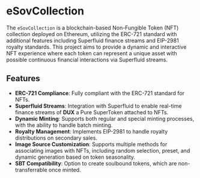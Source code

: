 # eSovCollection

The `eSovCollection` is a blockchain-based Non-Fungible Token (NFT) collection deployed on Ethereum, utilizing the ERC-721 standard with additional features including Superfluid finance streams and EIP-2981 royalty standards. This project aims to provide a dynamic and interactive NFT experience where each token can represent a unique asset with possible continuous financial interactions via Superfluid streams.

## Features

- **ERC-721 Compliance**: Fully compliant with the ERC-721 standard for NFTs.
- **Superfluid Streams**: Integration with Superfluid to enable real-time finance streams of **DUX** a Pure SuperToken attached to NFTs.
- **Dynamic Minting**: Supports both regular and special minting processes, with the ability to handle batch minting.
- **Royalty Management**: Implements EIP-2981 to handle royalty distributions on secondary sales.
- **Image Source Customization**: Supports multiple methods for associating images with NFTs, including random selection, preset, and dynamic generation based on token seasonality.
- **SBT Compatibility**: Option to create soulbound tokens, which are non-transferrable once minted.
